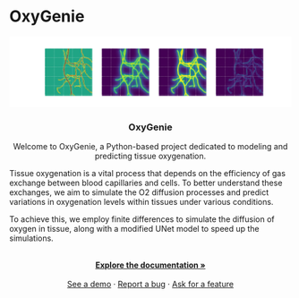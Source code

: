 # OxyGenie
<a name="readme-top"></a>

<img src="/img/pred1.png">




<h3 align="center">OxyGenie</h3>

  <p align="center">
    Welcome to OxyGenie, a Python-based project dedicated to modeling and predicting tissue oxygenation.
    </p>
  <p>
	Tissue oxygenation is a vital process that depends on the efficiency of gas exchange between blood capillaries and cells. 
	To better understand these exchanges, we aim to simulate the O2 diffusion processes and predict variations in oxygenation levels within tissues under various conditions.
	</p>
	<p>
	To achieve this, we employ finite differences to simulate the diffusion of oxygen in tissue, along with a modified UNet model to speed up the simulations.
</p>
<p align="center">
    <br />
    <a href="https://alex6crbt.github.io/OxyGenie"><strong>Explore the documentation »</strong></a>
    <br />
    <br />
    <a href="https://github.com/Alex6Crbt/OxyGenie">See a demo</a>
    ·
    <a href="https://github.com/Alex6Crbt/OxyGenie/issues">Report a bug</a>
    ·
    <a href="https://github.com/Alex6Crbt/OxyGenie/issues">Ask for a feature</a>
  </p>
</div>
